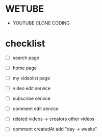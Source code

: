 # WETUBE
- YOUTUBE CLONE CODING


# checklist

- [ ] search page
- [ ] home page
- [ ] my videolist page


- [ ] video edit service
- [ ] subscribe serivce
- [ ] comment edit service

- [ ] related videos -> creators other videos

- [ ] comment createdAt add "day -> weeks"
